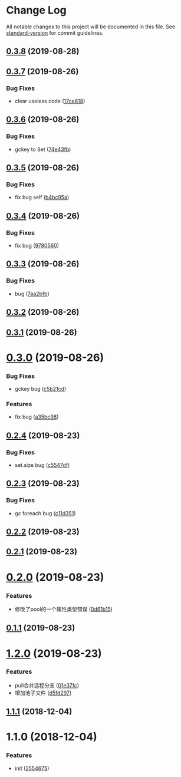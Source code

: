 # Change Log

All notable changes to this project will be documented in this file. See [standard-version](https://github.com/conventional-changelog/standard-version) for commit guidelines.

<a name="0.3.8"></a>
## [0.3.8](https://github.com/adv30/web-memory-cache/compare/v0.3.7...v0.3.8) (2019-08-28)



<a name="0.3.7"></a>
## [0.3.7](https://github.com/adv30/web-memory-cache/compare/v0.3.6...v0.3.7) (2019-08-26)


### Bug Fixes

* clear useless code ([17ce818](https://github.com/adv30/web-memory-cache/commit/17ce818))



<a name="0.3.6"></a>
## [0.3.6](https://github.com/adv30/web-memory-cache/compare/v0.3.5...v0.3.6) (2019-08-26)


### Bug Fixes

* gckey to Set ([74e43fb](https://github.com/adv30/web-memory-cache/commit/74e43fb))



<a name="0.3.5"></a>
## [0.3.5](https://github.com/adv30/web-memory-cache/compare/v0.3.4...v0.3.5) (2019-08-26)


### Bug Fixes

* fix bug self ([b4bc95a](https://github.com/adv30/web-memory-cache/commit/b4bc95a))



<a name="0.3.4"></a>
## [0.3.4](https://github.com/adv30/web-memory-cache/compare/v0.3.3...v0.3.4) (2019-08-26)


### Bug Fixes

* fix bug ([9780560](https://github.com/adv30/web-memory-cache/commit/9780560))



<a name="0.3.3"></a>
## [0.3.3](https://github.com/adv30/web-memory-cache/compare/v0.3.2...v0.3.3) (2019-08-26)


### Bug Fixes

* bug ([7aa2bfb](https://github.com/adv30/web-memory-cache/commit/7aa2bfb))



<a name="0.3.2"></a>
## [0.3.2](https://github.com/adv30/web-memory-cache/compare/v0.3.1...v0.3.2) (2019-08-26)



<a name="0.3.1"></a>
## [0.3.1](https://github.com/adv30/web-memory-cache/compare/v0.3.0...v0.3.1) (2019-08-26)



<a name="0.3.0"></a>
# [0.3.0](https://github.com/adv30/web-memory-cache/compare/v0.2.4...v0.3.0) (2019-08-26)


### Bug Fixes

* gckey bug ([c5b21cd](https://github.com/adv30/web-memory-cache/commit/c5b21cd))


### Features

* fix bug ([a35bc98](https://github.com/adv30/web-memory-cache/commit/a35bc98))



<a name="0.2.4"></a>
## [0.2.4](https://github.com/adv30/web-memory-cache/compare/v0.2.3...v0.2.4) (2019-08-23)


### Bug Fixes

* set.size bug ([c5547df](https://github.com/adv30/web-memory-cache/commit/c5547df))



<a name="0.2.3"></a>
## [0.2.3](https://github.com/adv30/web-memory-cache/compare/v0.2.2...v0.2.3) (2019-08-23)


### Bug Fixes

* gc foreach bug ([c11d351](https://github.com/adv30/web-memory-cache/commit/c11d351))



<a name="0.2.2"></a>
## [0.2.2](https://github.com/adv30/web-memory-cache/compare/v0.2.1...v0.2.2) (2019-08-23)



<a name="0.2.1"></a>
## [0.2.1](https://github.com/adv30/web-memory-cache/compare/v0.2.0...v0.2.1) (2019-08-23)



<a name="0.2.0"></a>
# [0.2.0](https://github.com/adv30/web-memory-cache/compare/v0.1.1...v0.2.0) (2019-08-23)


### Features

* 修改了pool的一个属性类型错误 ([0d61b15](https://github.com/adv30/web-memory-cache/commit/0d61b15))



<a name="0.1.1"></a>
## [0.1.1](https://github.com/adv30/web-memory-cache/compare/v1.2.0...v0.1.1) (2019-08-23)



<a name="1.2.0"></a>
# [1.2.0](https://github.com/adv30/web-memory-cache/compare/v1.1.1...v1.2.0) (2019-08-23)


### Features

* pull合并远程分支 ([01e37fc](https://github.com/adv30/web-memory-cache/commit/01e37fc))
* 增加池子文件 ([d5fd297](https://github.com/adv30/web-memory-cache/commit/d5fd297))



<a name="1.1.1"></a>
## [1.1.1](https://github.com/xiaomingplus/npm-typescript-boilerplate/compare/v1.1.0...v1.1.1) (2018-12-04)



<a name="1.1.0"></a>
# 1.1.0 (2018-12-04)


### Features

* init ([2554675](https://github.com/xiaomingplus/npm-typescript-boilerplate/commit/2554675))

